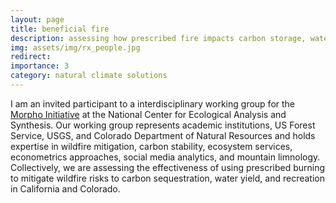```yaml
---
layout: page
title: beneficial fire
description: assessing how prescribed fire impacts carbon storage, water yield, and recreation
img: assets/img/rx_people.jpg
redirect: 
importance: 3
category: natural climate solutions
---
```


I am an invited participant to a interdisciplinary working group for the [Morpho Initiative](https://www.nceas.ucsb.edu/news/fire-and-flight-announcing-first-morpho-working-groups) at the National Center for Ecological Analysis and Synthesis. Our working group represents academic institutions, US Forest Service, USGS, and Colorado Department of Natural Resources and holds expertise in wildfire mitigation, carbon stability, ecosystem services, econometrics approaches, social media analytics, and mountain limnology. Collectively, we are assessing the effectiveness of using prescribed burning to mitigate wildfire risks to carbon sequestration, water yield, and recreation in California and Colorado.
